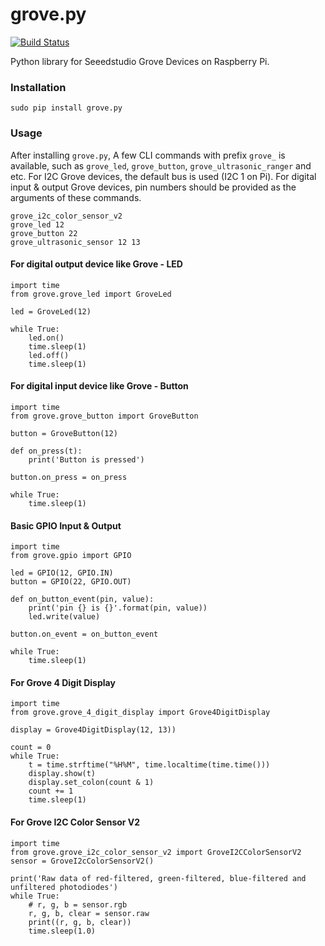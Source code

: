 grove.py
========

[![Build Status](https://travis-ci.org/Seeed-Studio/grove.py.svg?branch=master)](https://travis-ci.org/Seeed-Studio/grove.py)

Python library for Seeedstudio Grove Devices on Raspberry Pi.

### Installation
```
sudo pip install grove.py
```

### Usage
After installing `grove.py`, A few CLI commands with prefix `grove_` is available, such as `grove_led`, `grove_button`, `grove_ultrasonic_ranger` and etc. For I2C Grove devices, the default bus is used (I2C 1 on Pi). For digital input & output Grove devices, pin numbers should be provided as the arguments of these commands.

```
grove_i2c_color_sensor_v2
grove_led 12
grove_button 22
grove_ultrasonic_sensor 12 13
```

#### For digital output device like Grove - LED
```
import time
from grove.grove_led import GroveLed

led = GroveLed(12)

while True:
    led.on()
    time.sleep(1)
    led.off()
    time.sleep(1)
```

#### For digital input device like Grove - Button
```
import time
from grove.grove_button import GroveButton

button = GroveButton(12)

def on_press(t):
    print('Button is pressed')

button.on_press = on_press

while True:
    time.sleep(1)

```

#### Basic GPIO Input & Output
```
import time
from grove.gpio import GPIO

led = GPIO(12, GPIO.IN)
button = GPIO(22, GPIO.OUT)

def on_button_event(pin, value):
    print('pin {} is {}'.format(pin, value))
    led.write(value)

button.on_event = on_button_event

while True:
    time.sleep(1)

```

#### For Grove 4 Digit Display
```
import time
from grove.grove_4_digit_display import Grove4DigitDisplay

display = Grove4DigitDisplay(12, 13))

count = 0
while True:
    t = time.strftime("%H%M", time.localtime(time.time()))
    display.show(t)
    display.set_colon(count & 1)
    count += 1
    time.sleep(1)
```

#### For Grove I2C Color Sensor V2
```
import time
from grove.grove_i2c_color_sensor_v2 import GroveI2CColorSensorV2
sensor = GroveI2cColorSensorV2()

print('Raw data of red-filtered, green-filtered, blue-filtered and unfiltered photodiodes')
while True:
    # r, g, b = sensor.rgb
    r, g, b, clear = sensor.raw
    print((r, g, b, clear))
    time.sleep(1.0)
```